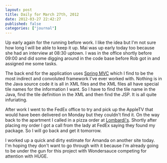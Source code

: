 ```yaml
---
layout: post
title: Daily for March 27th, 2012
date: 2012-03-27 22:42:27
published: false
categories: ["journal"]
---
```

 
Up early again for the running before work. I like the idea but I'm not sure how long I will be able to keep it up. Mai was up early today too because she had an interview at 08:30 uptown. I was in the office shortly before 09:00 and did some digging around in the code base before Rob got in and assigned me some tasks.

The back end for the application uses [Spring MVC](http://www.springsource.org/) which I find to be the most indirect and convoluted framework I've ever worked with. Nothing is in the Java source code it is all in XML files and the XML files all have special tile names for the information I want. So I have to find the tile name in the Java, find the tile definition in the XML and then find the JSP. It is all quite infuriating.

After work I went to the FedEx office to try and pick up the AppleTV that would have been delivered on Monday but they couldn't find it. On the way back to the apartment I called in a pizza order at [Lombardi's](http://firstpizza.com/). Shortly after placing my order I got a call from the lady at FedEx saying they found my package. So I will go back and get it tomorrow.

I worked up a quick and dirty estimate for Amanda on another site today. I'm hoping they don't want to go through with it because I'm already going to be under the gun for this project with Wondersauce competing for attention with HUGE.
